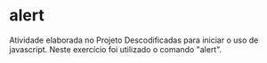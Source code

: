 # alert
Atividade elaborada no Projeto Descodificadas para iniciar o uso de javascript. Neste exercício foi utilizado o comando "alert".
